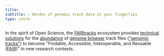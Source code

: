 ```yaml
---
title:
subtitle: – Hordes of genomic track data at your fingertips
type: intro
---
```


In the spirit of Open Science, the [FAIRtracks](/standards/#standards-01-fairtracks) ecosystem
provides [technical solutions](/services/) for the [abundance](/tracks/#tracks-03-track-collections)
of [genome browser](/tracks/#tracks-02-genome-browsers) track files
(["genomic tracks"](/tracks/#tracks-01-genomic-tracks)) to become "Findable, Accessible,
Interoperable, and Reusable ([FAIR](/fair/#fair-01-fair-data-fairtracks))" in new research contexts.
